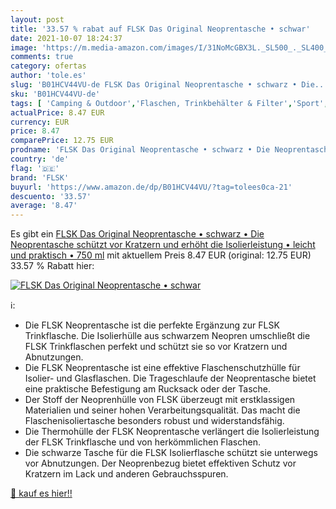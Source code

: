 ```yaml
---
layout: post
title: '33.57 % rabat auf FLSK Das Original Neoprentasche • schwar'
date: 2021-10-07 18:24:37
image: 'https://m.media-amazon.com/images/I/31NoMcGBX3L._SL500_._SL400_.jpg'
comments: true
category: ofertas
author: 'tole.es'
slug: 'B01HCV44VU-de FLSK Das Original Neoprentasche • schwarz • Die...'
sku: 'B01HCV44VU-de'
tags: [ 'Camping & Outdoor','Flaschen, Trinkbehälter & Filter','Sport','Sport & Freizeit','Sport & Outdoor Aktivitäten, Bekleidung & Ausrüstung','Trinkflaschen','flsk', ]
actualPrice: 8.47 EUR
currency: EUR
price: 8.47
comparePrice: 12.75 EUR
prodname: 'FLSK Das Original Neoprentasche • schwarz • Die Neoprentasche schützt vor Kratzern und erhöht die Isolierleistung • leicht und praktisch • 750 ml'
country: 'de'
flag: '🇩🇪'
brand: 'FLSK'
buyurl: 'https://www.amazon.de/dp/B01HCV44VU/?tag=tolees0ca-21'
descuento: '33.57'
average: '8.47'
---
```


Es gibt ein [FLSK Das Original Neoprentasche • schwarz • Die Neoprentasche schützt vor Kratzern und erhöht die Isolierleistung • leicht und praktisch • 750 ml](https://www.amazon.de/dp/B01HCV44VU/?tag=tolees0ca-21) mit aktuellem Preis 8.47 EUR (original: 12.75 EUR) 33.57 % Rabatt hier:

[![FLSK Das Original Neoprentasche • schwar](https://m.media-amazon.com/images/I/31NoMcGBX3L._SL500_._SL400_.jpg)](https://www.amazon.de/dp/B01HCV44VU/?tag=tolees0ca-21)

ℹ️:

- Die FLSK Neoprentasche ist die perfekte Ergänzung zur FLSK Trinkflasche. Die Isolierhülle aus schwarzem Neopren umschließt die FLSK Trinkflaschen perfekt und schützt sie so vor Kratzern und Abnutzungen.
- Die FLSK Neoprentasche ist eine effektive Flaschenschutzhülle für Isolier- und Glasflaschen. Die Trageschlaufe der Neoprentasche bietet eine praktische Befestigung am Rucksack oder der Tasche.
- Der Stoff der Neoprenhülle von FLSK überzeugt mit erstklassigen Materialien und seiner hohen Verarbeitungsqualität. Das macht die Flaschenisoliertasche besonders robust und widerstandsfähig.
- Die Thermohülle der FLSK Neoprentasche verlängert die Isolierleistung der FLSK Trinkflasche und von herkömmlichen Flaschen.
- Die schwarze Tasche für die FLSK Isolierflasche schützt sie unterwegs vor Abnutzungen. Der Neoprenbezug bietet effektiven Schutz vor Kratzern im Lack und anderen Gebrauchsspuren.

[🛒 kauf es hier!!](https://www.amazon.de/dp/B01HCV44VU/?tag=tolees0ca-21)
